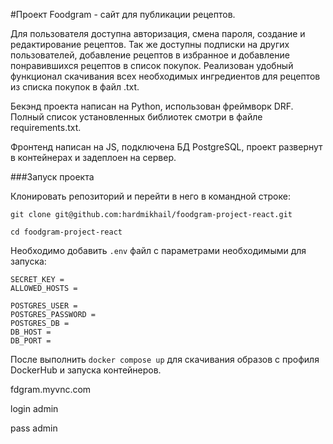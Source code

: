 #Проект Foodgram - сайт для публикации рецептов.

Для пользователя доступна авторизация, смена пароля, создание и редактирование рецептов. Так же доступны подписки на других пользователей, добавление рецептов в избранное и добавление понравившихся рецептов в список покупок. Реализован удобный функционал скачивания всех необходимых ингредиентов для рецептов из списка покупок в файл .txt.

Бекэнд проекта написан на Python, использован фреймворк DRF. Полный список установленных библиотек смотри в файле requirements.txt.

Фронтенд написан на JS, подключена БД PostgreSQL, проект развернут в контейнерах и задеплоен на сервер.

###Запуск проекта

Клонировать репозиторий и перейти в него в командной строке:

```
git clone git@github.com:hardmikhail/foodgram-project-react.git
```

```
cd foodgram-project-react
```

Необходимо добавить `.env` файл с параметрами необходимыми для запуска:

```
SECRET_KEY =
ALLOWED_HOSTS =

POSTGRES_USER =
POSTGRES_PASSWORD =
POSTGRES_DB =
DB_HOST =
DB_PORT =
```

После выполнить `docker compose up` для скачивания образов с профиля DockerHub и запуска контейнеров.


fdgram.myvnc.com

login admin

pass admin
